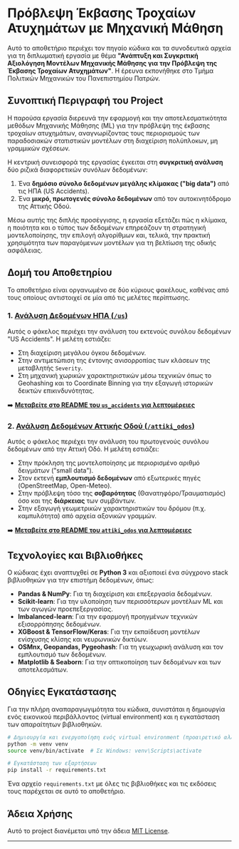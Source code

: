 # Πρόβλεψη Έκβασης Τροχαίων Ατυχημάτων με Μηχανική Μάθηση

Αυτό το αποθετήριο περιέχει τον πηγαίο κώδικα και τα συνοδευτικά αρχεία για τη διπλωματική εργασία με θέμα **"Ανάπτυξη και Συγκριτική Αξιολόγηση Μοντέλων Μηχανικής Μάθησης για την Πρόβλεψη της Έκβασης Τροχαίων Ατυχημάτων"**. Η έρευνα εκπονήθηκε στο Τμήμα Πολιτικών Μηχανικών του Πανεπιστημίου Πατρών.

## Συνοπτική Περιγραφή του Project

Η παρούσα εργασία διερευνά την εφαρμογή και την αποτελεσματικότητα μεθόδων Μηχανικής Μάθησης (ML) για την πρόβλεψη της έκβασης τροχαίων ατυχημάτων, αναγνωρίζοντας τους περιορισμούς των παραδοσιακών στατιστικών μοντέλων στη διαχείριση πολύπλοκων, μη γραμμικών σχέσεων.

Η κεντρική συνεισφορά της εργασίας έγκειται στη **συγκριτική ανάλυση** δύο ριζικά διαφορετικών συνόλων δεδομένων:
1.  Ένα **δημόσιο σύνολο δεδομένων μεγάλης κλίμακας ("big data")** από τις ΗΠΑ (US Accidents).
2.  Ένα **μικρό, πρωτογενές σύνολο δεδομένων** από τον αυτοκινητόδρομο της Αττικής Οδού.

Μέσω αυτής της διπλής προσέγγισης, η εργασία εξετάζει πώς η κλίμακα, η ποιότητα και ο τύπος των δεδομένων επηρεάζουν τη στρατηγική μοντελοποίησης, την επιλογή αλγορίθμων και, τελικά, την πρακτική χρησιμότητα των παραγόμενων μοντέλων για τη βελτίωση της οδικής ασφάλειας.

## Δομή του Αποθετηρίου

Το αποθετήριο είναι οργανωμένο σε δύο κύριους φακέλους, καθένας από τους οποίους αντιστοιχεί σε μία από τις μελέτες περίπτωσης.

### 1. [Ανάλυση Δεδομένων ΗΠΑ (`/us`)](./us_accidents)

Αυτός ο φάκελος περιέχει την ανάλυση του εκτενούς συνόλου δεδομένων "US Accidents". Η μελέτη εστιάζει:
- Στη διαχείριση μεγάλου όγκου δεδομένων.
- Στην αντιμετώπιση της έντονης ανισορροπίας των κλάσεων της μεταβλητής `Severity`.
- Στη μηχανική χωρικών χαρακτηριστικών μέσω τεχνικών όπως το Geohashing και το Coordinate Binning για την εξαγωγή ιστορικών δεικτών επικινδυνότητας.

➡️ **[Μεταβείτε στο README του `us_accidents` για λεπτομέρειες](./us/README.md)**

### 2. [Ανάλυση Δεδομένων Αττικής Οδού (`/attiki_odos`)](./attiki_odos)

Αυτός ο φάκελος περιέχει την ανάλυση του πρωτογενούς συνόλου δεδομένων από την Αττική Οδό. Η μελέτη εστιάζει:
- Στην πρόκληση της μοντελοποίησης με περιορισμένο αριθμό δειγμάτων ("small data").
- Στον εκτενή **εμπλουτισμό δεδομένων** από εξωτερικές πηγές (OpenStreetMap, Open-Meteo).
- Στην πρόβλεψη τόσο της **σοβαρότητας** (Θανατηφόρο/Τραυματισμός) όσο και της **διάρκειας** των συμβάντων.
- Στην εξαγωγή γεωμετρικών χαρακτηριστικών του δρόμου (π.χ. καμπυλότητα) από αρχεία αξονικών γραμμών.

➡️ **[Μεταβείτε στο README του `attiki_odos` για λεπτομέρειες](./attiki_odos/README.md)**

## Τεχνολογίες και Βιβλιοθήκες

Ο κώδικας έχει αναπτυχθεί σε **Python 3** και αξιοποιεί ένα σύγχρονο stack βιβλιοθηκών για την επιστήμη δεδομένων, όπως:
- **Pandas & NumPy**: Για τη διαχείριση και επεξεργασία δεδομένων.
- **Scikit-learn**: Για την υλοποίηση των περισσότερων μοντέλων ML και των αγωγών προεπεξεργασίας.
- **Imbalanced-learn**: Για την εφαρμογή προηγμένων τεχνικών εξισορρόπησης δεδομένων.
- **XGBoost & TensorFlow/Keras**: Για την εκπαίδευση μοντέλων ενίσχυσης κλίσης και νευρωνικών δικτύων.
- **OSMnx, Geopandas, Pygeohash**: Για τη γεωχωρική ανάλυση και τον εμπλουτισμό των δεδομένων.
- **Matplotlib & Seaborn**: Για την οπτικοποίηση των δεδομένων και των αποτελεσμάτων.

## Οδηγίες Εγκατάστασης

Για την πλήρη αναπαραγωγιμότητα του κώδικα, συνιστάται η δημιουργία ενός εικονικού περιβάλλοντος (virtual environment) και η εγκατάσταση των απαραίτητων βιβλιοθηκών.
```bash
# Δημιουργία και ενεργοποίηση ενός virtual environment (προαιρετικό αλλά συνιστάται)
python -m venv venv
source venv/bin/activate  # Σε Windows: venv\Scripts\activate

# Εγκατάσταση των εξαρτήσεων
pip install -r requirements.txt
```
Ένα αρχείο `requirements.txt` με όλες τις βιβλιοθήκες και τις εκδόσεις τους παρέχεται σε αυτό το αποθετήριο.

## Άδεια Χρήσης

Αυτό το project διανέμεται υπό την άδεια [MIT License](./LICENSE).

---
```
